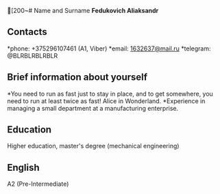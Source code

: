 [200~# Name and Surname
**Fedukovich Aliaksandr**

## Contacts 
*phone: +375296107461 (A1, Viber)
*email: 1632637@mail.ru
*telegram: @BLRBLRBLRBLR

## Brief information about yourself
*You need to run as fast just to stay in place, and to get somewhere, you need to run at least twice as fast! Alice in Wonderland.
*Experience in managing a small department at a manufacturing enterprise.

## Education
Higher education, master's degree (mechanical engineering)

## English
A2 (Pre-Intermediate)
